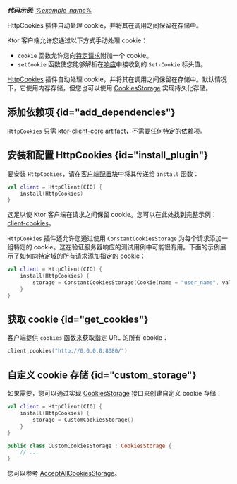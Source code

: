 [//]: # (title: Cookie)

<primary-label ref="client-plugin"/>

<tldr>
<var name="example_name" value="client-cookies"/>
<p>
    <b>代码示例</b>:
    <a href="https://github.com/ktorio/ktor-documentation/tree/%ktor_version%/codeSnippets/snippets/%example_name%">
        %example_name%
    </a>
</p>
</tldr>

<link-summary>
HttpCookies 插件自动处理 cookie，并将其在调用之间保留在存储中。
</link-summary>

Ktor 客户端允许您通过以下方式手动处理 cookie：
* `cookie` 函数允许您向[特定请求](client-requests.md#cookies)附加一个 cookie。
* `setCookie` 函数使您能够解析在[响应](client-responses.md#headers)中接收到的 `Set-Cookie` 标头值。

[HttpCookies](https://api.ktor.io/ktor-client-core/io.ktor.client.plugins.cookies/-http-cookies/index.html) 插件自动处理 cookie，并将其在调用之间保留在存储中。默认情况下，它使用内存存储，但您也可以使用 [CookiesStorage](#custom_storage) 实现持久化存储。

## 添加依赖项 {id="add_dependencies"}
`HttpCookies` 只需 [ktor-client-core](client-dependencies.md) artifact，不需要任何特定的依赖项。

## 安装和配置 HttpCookies {id="install_plugin"}

要安装 `HttpCookies`，请在[客户端配置块](client-create-and-configure.md#configure-client)中将其传递给 `install` 函数：
```kotlin
val client = HttpClient(CIO) {
    install(HttpCookies)
}
```

这足以使 Ktor 客户端在请求之间保留 cookie。您可以在此处找到完整示例：[client-cookies](https://github.com/ktorio/ktor-documentation/tree/%ktor_version%/codeSnippets/snippets/client-cookies)。

`HttpCookies` 插件还允许您通过使用 `ConstantCookiesStorage` 为每个请求添加一组特定的 cookie。这在验证服务器响应的测试用例中可能很有用。下面的示例展示了如何向特定域的所有请求添加指定的 cookie：

```kotlin
val client = HttpClient(CIO) {
    install(HttpCookies) {
        storage = ConstantCookiesStorage(Cookie(name = "user_name", value = "jetbrains", domain = "0.0.0.0"))
    }
}
```

## 获取 cookie {id="get_cookies"}

客户端提供 `cookies` 函数来获取指定 URL 的所有 cookie：

```kotlin
client.cookies("http://0.0.0.0:8080/")
```

## 自定义 cookie 存储 {id="custom_storage"}

如果需要，您可以通过实现 [CookiesStorage](https://api.ktor.io/ktor-client-core/io.ktor.client.plugins.cookies/-cookies-storage/index.html) 接口来创建自定义 cookie 存储：

```kotlin
val client = HttpClient(CIO) {
    install(HttpCookies) {
        storage = CustomCookiesStorage()
    }
}

public class CustomCookiesStorage : CookiesStorage {
    // ...
}
```

您可以参考 [AcceptAllCookiesStorage](https://github.com/ktorio/ktor/blob/main/ktor-client/ktor-client-core/common/src/io/ktor/client/plugins/cookies/AcceptAllCookiesStorage.kt)。